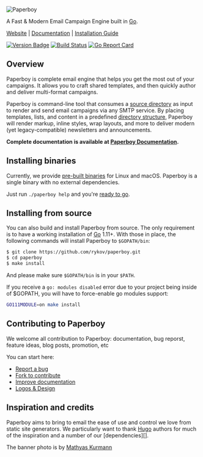 ![Paperboy](https://www.paperboy.email/images/banner.jpg)

A Fast & Modern Email Campaign Engine built in [Go][].

[Website](https://www.paperboy.email/) |
[Documentation](https://www.paperboy.email/docs/introduction/) |
[Installation Guide](https://www.paperboy.email/docs/installation/)

[![Version Badge](https://badge.fury.io/mdy/github.com%2Frykov%2Fpaperboy.svg)](https://melody.sh/github.com/rykov/paperboy)
[![Build Status](https://api.travis-ci.org/rykov/paperboy.svg?branch=master "Build Status")](https://travis-ci.org/rykov/paperboy)
[![Go Report Card](https://goreportcard.com/badge/github.com/rykov/paperboy)](https://goreportcard.com/report/github.com/rykov/paperboy)

## Overview

Paperboy is complete email engine that helps you get the most out of your
campaigns. It allows you to craft shared templates, and then quickly author
and deliver multi-format campaigns.

Paperboy is command-line tool that consumes a [source directory][structure]
as input to render and send email campaigns via any SMTP service.  By placing
templates, lists, and content in a predefined [directory structure][structure],
Paperboy will render markup, inline styles, wrap layouts, and more to deliver
modern (yet legacy-compatible) newsletters and announcements.

**Complete documentation is available at [Paperboy Documentation][docs].**

## Installing binaries

Currently, we provide [pre-built binaries][releases] for Linux and macOS.
Paperboy is a single binary with no external dependencies.

Just run `./paperboy help` and you're [ready to go][quickstart].

## Installing from source

You can also build and install Paperboy from source. The only requirement is to
have a working installation of [Go][] 1.11+. With those in place, the following
commands will install Paperboy to `$GOPATH/bin`:

```bash
$ git clone https://github.com/rykov/paperboy.git
$ cd paperboy
$ make install
```

And please make sure `$GOPATH/bin` is in your `$PATH`.

If you receive a `go: modules disabled` error due to your project being inside
of $GOPATH, you will have to force-enable go modules support:

```bash
GO111MODULE=on make install
```

## Contributing to Paperboy

We welcome all contribution to Paperboy: documentation, bug reporst, feature
ideas, blog posts, promotion, etc

You can start here:

- [Report a bug](https://github.com/rykov/paperboy/issues/new)
- [Fork to contribute](https://github.com/rykov/paperboy/fork)
- [Improve documentation](https://github.com/rykov/paperboyDocs)
- [Logos & Design](https://github.com/rykov/paperboyDocs)

## Inspiration and credits

Paperboy aims to bring to email the ease of use and control we love from static
site generators. We particularly want to thank [Hugo][] authors for much of
the inspiration and a number of our [dependencies][].

The banner photo is by [Mathyas Kurmann](https://unsplash.com/@mathyaskurmann)

[Go]: https://golang.org/
[Hugo]: https://gohugo.io/
[quickstart]: https://www.paperboy.email/docs/quick-start/
[structure]: https://www.paperboy.email/docs/source-structure/
[releases]: https://github.com/rykov/paperboy/releases
[docs]: https://www.paperboy.email/docs/introduction/
[melody]: https://github.com/mdy/melody
